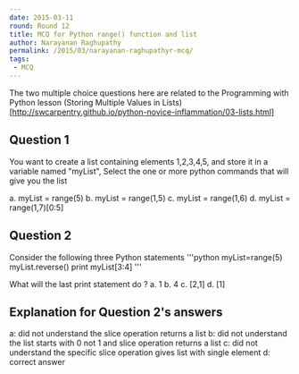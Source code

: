 ```yaml
---
date: 2015-03-11
round: Round 12
title: MCQ for Python range() function and list 
author: Narayanan Raghupathy
permalink: /2015/03/narayanan-raghupathyr-mcq/
tags:
 - MCQ
---
```


The two multiple choice questions here are related to the Programming with Python lesson (Storing Multiple Values in Lists) [http://swcarpentry.github.io/python-novice-inflammation/03-lists.html]

## Question 1

You want to create a list containing elements 1,2,3,4,5, and store it in a variable named "myList", Select the one or more python commands that will give you the list

a. myList = range(5)
b. myList = range(1,5)
c. myList = range(1,6)
d. myList = range(1,7)[0:5]

## Question 2
Consider the following three Python statements
'''python
  myList=range(5)
  myList.reverse()
  print myList[3:4]
'''

What will the last print statement do ?
a. 1
b. 4
c. [2,1]
d. [1]

## Explanation for Question 2's answers 
a: did not understand the slice operation returns a list
b: did not understand the list starts with 0 not 1 and slice operation returns a list
c: did not understand the specific slice operation gives list with single element
d: correct answer
